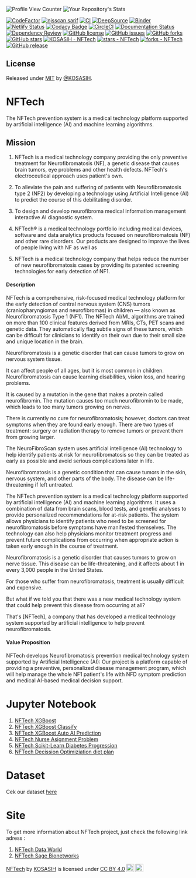 ![Profile View Counter](https://komarev.com/ghpvc/?username=KOSASIH)
![Your Repository's Stats](https://github-readme-stats.vercel.app/api?username=KOSASIH&show_icons=true)

[![CodeFactor](https://www.codefactor.io/repository/github/kosasih/nftech/badge)](https://www.codefactor.io/repository/github/kosasih/nftech)
[![njsscan sarif](https://github.com/KOSASIH/NFTech/actions/workflows/njsscan.yml/badge.svg)](https://github.com/KOSASIH/NFTech/actions/workflows/njsscan.yml)
[![CI](https://github.com/KOSASIH/NFTech/actions/workflows/NFTech-workflow.yml/badge.svg)](https://github.com/KOSASIH/NFTech/actions/workflows/NFTech-workflow.yml)
[![DeepSource](https://deepsource.io/gh/KOSASIH/NFTech.svg/?label=active+issues&show_trend=true&token=pLHTyfSUYm1wy93iUXY2enzS)](https://deepsource.io/gh/KOSASIH/NFTech/?ref=repository-badge)
[![Binder](https://mybinder.org/badge_logo.svg)](https://mybinder.org/v2/gh/KOSASIH/NFTech/main)
[![Netlify Status](https://api.netlify.com/api/v1/badges/2ff551c0-644d-482e-9b0b-7d0a82aaf3a6/deploy-status)](https://app.netlify.com/sites/nftech/deploys)
[![Codacy Badge](https://app.codacy.com/project/badge/Grade/e8b12e07f3f34c2fa29d6ac64c41c240)](https://www.codacy.com/gh/KOSASIH/NFTech/dashboard?utm_source=github.com&utm_medium=referral&utm_content=KOSASIH/NFTech&utm_campaign=Badge_Grade)
[![CircleCI](https://dl.circleci.com/status-badge/img/gh/KOSASIH/NFTech/tree/main.svg?style=svg)](https://dl.circleci.com/status-badge/redirect/gh/KOSASIH/NFTech/tree/main)
[![Documentation Status](https://readthedocs.org/projects/nftech/badge/?version=latest)](https://nftech.readthedocs.io/en/latest/?badge=latest)
[![Dependency Review](https://github.com/KOSASIH/NFTech/actions/workflows/dependency-review.yml/badge.svg)](https://github.com/KOSASIH/NFTech/actions/workflows/dependency-review.yml)
[![GitHub license](https://img.shields.io/github/license/KOSASIH/NFTech)](https://github.com/KOSASIH/NFTech/blob/main/LICENSE)
[![GitHub issues](https://img.shields.io/github/issues/KOSASIH/NFTech)](https://github.com/KOSASIH/NFTech/issues)
[![GitHub forks](https://img.shields.io/github/forks/KOSASIH/NFTech)](https://github.com/KOSASIH/NFTech/network)
[![GitHub stars](https://img.shields.io/github/stars/KOSASIH/NFTech)](https://github.com/KOSASIH/NFTech/stargazers)
[![KOSASIH - NFTech](https://img.shields.io/static/v1?label=KOSASIH&message=NFTech&color=blue&logo=github)](https://github.com/KOSASIH/NFTech "Go to GitHub repo")
[![stars - NFTech](https://img.shields.io/github/stars/KOSASIH/NFTech?style=social)](https://github.com/KOSASIH/NFTech)
[![forks - NFTech](https://img.shields.io/github/forks/KOSASIH/NFTech?style=social)](https://github.com/KOSASIH/NFTech)
[![GitHub release](https://img.shields.io/github/release/KOSASIH/NFTech?include_prereleases=&sort=semver&color=blue)](https://github.com/KOSASIH/NFTech/releases/)

## License

Released under [MIT](/LICENSE) by [@KOSASIH](https://github.com/KOSASIH).

# NFTech

The NFTech prevention system is a medical technology platform supported by artificial intelligence (AI) and machine learning algorithms.

## Mission

1. NFTech is a medical technology company providing the only preventive treatment for Neurofibromatosis (NF), a genetic disease that causes brain tumors, eye problems and other health defects. NFTech's electroceutical approach uses patient's own.

2. To alleviate the pain and suffering of patients with Neurofibromatosis type 2 (NF2) by developing a technology using Artificial Intelligence (AI) to predict the course of this debilitating disorder.

3. To design and develop neurofibroma medical information management interactive AI diagnostic system.

4. NFTech® is a medical technology portfolio including medical devices, software and data analytics products focused on neurofibromatosis (NF) and other rare disorders. Our products are designed to improve the lives of people living with NF as well as

5. NFTech is a medical technology company that helps reduce the number of new neurofibromatosis cases by providing its patented screening technologies for early detection of NF1.

#### Description

NFTech is a comprehensive, risk-focused medical technology platform for the early detection of central nervous system (CNS) tumors (craniopharyngiomas and neurofibromas) in children — also known as Neurofibromatosis Type 1 (NF1). The NFTech AI/ML algorithms are trained on more than 100 clinical features derived from MRIs, CTs, PET scans and genetic data. They automatically flag subtle signs of these tumors, which can be difficult for clinicians to identify on their own due to their small size and unique location in the brain.

Neurofibromatosis is a genetic disorder that can cause tumors to grow on nervous system tissue.

It can affect people of all ages, but it is most common in children. Neurofibromatosis can cause learning disabilities, vision loss, and hearing problems.

It is caused by a mutation in the gene that makes a protein called neurofibromin. The mutation causes too much neurofibromin to be made, which leads to too many tumors growing on nerves.

There is currently no cure for neurofibromatosis; however, doctors can treat symptoms when they are found early enough. There are two types of treatment: surgery or radiation therapy to remove tumors or prevent them from growing larger.

The NeuroFibroScan system uses artificial intelligence (AI) technology to help identify patients at risk for neurofibromatosis so they can be treated as early as possible and avoid serious complications later in life.

Neurofibromatosis is a genetic condition that can cause tumors in the skin, nervous system, and other parts of the body. The disease can be life-threatening if left untreated.

The NFTech prevention system is a medical technology platform supported by artificial intelligence (AI) and machine learning algorithms. It uses a combination of data from brain scans, blood tests, and genetic analyses to provide personalized recommendations for at-risk patients. The system allows physicians to identify patients who need to be screened for neurofibromatosis before symptoms have manifested themselves. The technology can also help physicians monitor treatment progress and prevent future complications from occurring when appropriate action is taken early enough in the course of treatment.

Neurofibromatosis is a genetic disorder that causes tumors to grow on nerve tissue. This disease can be life-threatening, and it affects about 1 in every 3,000 people in the United States.

For those who suffer from neurofibromatosis, treatment is usually difficult and expensive.

But what if we told you that there was a new medical technology system that could help prevent this disease from occurring at all?

That's [NFTech], a company that has developed a medical technology system supported by artificial intelligence to help prevent neurofibromatosis.

#### Value Proposition

NFTech develops Neurofibromatosis prevention medical technology system supported by Artificial Intelligence (AI): Our project is a platform capable of providing a preventive, personalized disease management program, which will help manage the whole NF1 patient's life with NFD symptom prediction and medical AI-based medical decision support.

# Jupyter Notebook

1. [NFTech XGBoost](https://dataplatform.cloud.ibm.com/analytics/notebooks/v2/5815e5d3-0851-43e3-ac69-2c295d379178/view?access_token=0d339af91043575772ed88d37a650eec7059e0b5d468950253f1a3bd292bb926)
2. [NFTech XGBoost Classify](https://dataplatform.cloud.ibm.com/analytics/notebooks/v2/420da0b1-81f4-4565-96ac-b20145710836/view?access_token=4ad1b65e05acdbedbb19777ef6d4d451c0e24e5ada75643588dc69841fef0c1a)
3. [NFTech XGBoost Auto AI Prediction](https://dataplatform.cloud.ibm.com/analytics/notebooks/v2/151b1c68-0288-4843-beb4-22e64887b917/view?access_token=d3f3fe3199928a84014bf7b67eca2233719da73e6d226f7a24d70782dc99e2b6)
4. [NFTech Nurse Asignment Problem](https://dataplatform.cloud.ibm.com/analytics/notebooks/v2/d2d0ce17-0e41-42e0-9f98-5753cd13a83e/view?access_token=6c6875a86f31646ce20746e9c071597299775a47069925bd99deb1dd38c788a9)
5. [NFTech Scikit-Learn Diabetes Progression](https://dataplatform.cloud.ibm.com/analytics/notebooks/v2/5edf055d-5538-4722-9b99-23d9ed993799/view?access_token=710186ed0088033459ce5251ffaaf82a6c48ef6e55ca8d1003cbce3b762fbe7f)
6. [NFTech Decission Optimiziation diet plan](https://dataplatform.cloud.ibm.com/analytics/notebooks/v2/d28dd01b-2dca-4cbb-9b7c-8a991c971d00/view?access_token=cf8f433ddd4d9132cc201b6623fbbc78772a39c8966c10a6a7da67af96526fe4)

# Dataset

Cek our dataset [here](https://data.world/kosasih/global-nf-1-neurofibromatosis) 

# Site

To get more information about NFTech project, just check the following link adress :

1. [NFTech Data World](https://data.world/kosasih/nftech)
2. [NFTech Sage Bionetworks](https://www.synapse.org/#!Synapse:syn36002601)

<p xmlns:cc="http://creativecommons.org/ns#" xmlns:dct="http://purl.org/dc/terms/"><a property="dct:title" rel="cc:attributionURL" href="https://github.com/KOSASIH/NFTech">NFTech</a> by <a rel="cc:attributionURL dct:creator" property="cc:attributionName" href="https://github.com/KOSASIH">KOSASIH</a> is licensed under <a href="http://creativecommons.org/licenses/by/4.0/?ref=chooser-v1" target="_blank" rel="license noopener noreferrer" style="display:inline-block;">CC BY 4.0<img style="height:22px!important;margin-left:3px;vertical-align:text-bottom;" src="https://mirrors.creativecommons.org/presskit/icons/cc.svg?ref=chooser-v1"><img style="height:22px!important;margin-left:3px;vertical-align:text-bottom;" src="https://mirrors.creativecommons.org/presskit/icons/by.svg?ref=chooser-v1"></a></p>

